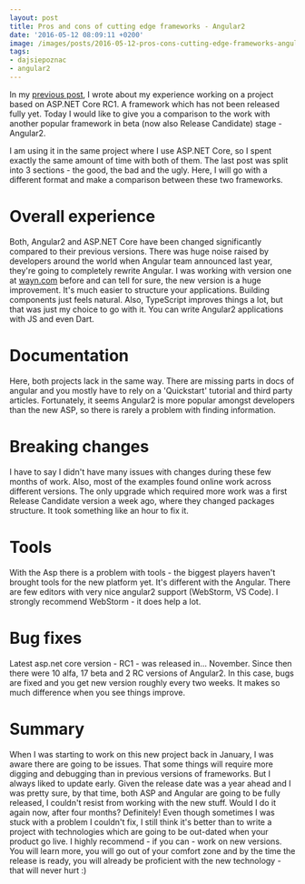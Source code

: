 ```yaml
---
layout: post
title: Pros and cons of cutting edge frameworks - Angular2
date: '2016-05-12 08:09:11 +0200'
image: /images/posts/2016-05-12-pros-cons-cutting-edge-frameworks-angular2/featured.jpg
tags:
- dajsiepoznac
- angular2
---
```

In my [previous post](2016/05/10/pros-cons-cutting-edge-frameworks-asp-net-core), I wrote about my experience working on a project based on ASP.NET Core RC1. A framework which has not been released fully yet. Today I would like to give you a comparison to the work with another popular framework in beta (now also Release Candidate) stage - Angular2.

I am using it in the same project where I use ASP.NET Core, so I spent exactly&nbsp;the same amount of time with both of them. The last post was split into 3 sections - the good, the bad and the ugly. Here, I will go with a different format and make a comparison between these two frameworks.

# Overall experience
Both, Angular2 and ASP.NET Core have been changed significantly compared to their previous versions. There was huge noise raised by developers around the world when Angular team announced last year, they're going to completely rewrite Angular. I was working with version one at [wayn.com](http://www.wayn.com) before and can tell for sure, the new version is a huge improvement. It's much easier to structure your applications. Building components just feels natural. Also, TypeScript improves things a lot, but that was just my choice to go with it. You can write Angular2 applications with JS and even Dart.

# Documentation
Here, both projects lack in the same way. There are missing parts in docs of angular and you mostly have to rely on a 'Quickstart' tutorial and third party articles. Fortunately, it seems Angular2 is more popular amongst developers than the new ASP, so there is rarely a problem with finding information.

# Breaking changes
I have to say I didn't have many issues with changes during these few months of work. Also, most of the examples found online work across different versions. The only upgrade which required more work was a first Release Candidate version a week ago, where they changed packages structure. It took something like an hour to fix it.

# Tools
With the Asp there is a problem with tools - the biggest players haven't brought tools for the new platform yet. It's different with the Angular. There are few editors with very nice angular2 support (WebStorm, VS Code). I strongly recommend WebStorm - it does help a lot.

# Bug fixes
Latest asp.net core version - RC1 - was released in... November. Since then there were 10 alfa, 17 beta and 2 RC versions of Angular2. In this case, bugs are fixed and you get new version roughly every two weeks. It makes so much difference when you see things improve.

# Summary
When I was starting to work on this new project back in January, I was aware there are going to be issues. That some things will require more digging and debugging than in previous versions of frameworks. But I always liked to update early. Given the release date was a year ahead and I was pretty sure, by that time, both ASP and Angular are going to be fully released, I couldn't resist from working with the new stuff. Would I do it again now, after four months? Definitely! Even though sometimes I was stuck with a problem I couldn't fix, I still think it's better than to write a project with technologies which are going to be out-dated when your product go live. I highly recommend - if you can - work on new versions. You will learn more, you will go out of your comfort zone and by the time the release is ready, you will already be proficient with the new technology - that will never hurt :)

